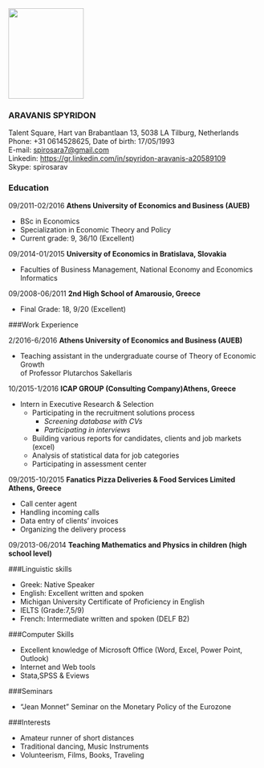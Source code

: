 <img src="https://github.com/spirosara/Assignments/blob/master/My%20CV%20picture.jpg" width="150" height="180" />

### ARAVANIS SPYRIDON 
Talent Square, Hart van Brabantlaan 13, 5038 LA Tilburg, Netherlands  
Phone: +31 0614528625, Date of birth: 17/05/1993   
E-mail: spirosara7@gmail.com  
Linkedin: https://gr.linkedin.com/in/spyridon-aravanis-a20589109  
Skype: spirosarav

### Education  

09/2011-02/2016 **Athens University of Economics and Business (AUEB)** 

* BSc in Economics  
* Specialization in Economic Theory and Policy  
* Current grade: 9, 36/10 (Excellent)

09/2014-01/2015 **University of Economics in Bratislava, Slovakia**

* Faculties of Business Management, National Economy and Economics Informatics

09/2008-06/2011 **2nd High School of Amarousio, Greece**

* Final Grade: 18, 9/20 (Excellent)

###Work Experience

2/2016-6/2016 **Athens University of Economics and Business (AUEB)**

* Teaching assistant in the undergraduate course of Theory of Economic Growth  
of Professor Plutarchos Sakellaris

10/2015-1/2016 **ICAP GROUP (Consulting Company)Athens, Greece**

* Intern in Executive Research & Selection
  * Participating in the recruitment solutions process  
    * _Screening database with CVs_  
    * _Participating in interviews_  
  * Building various reports for candidates, clients and job markets (excel)  
  * Analysis of statistical data for job categories  
  * Participating in assessment center
  
09/2015-10/2015	**Fanatics Pizza Deliveries & Food Services Limited Athens, Greece**

* Call center agent  
 * Handling incoming calls  
 * Data entry of clients’ invoices  
 * Organizing the delivery process
 
09/2013-06/2014 	**Teaching Mathematics and Physics in children (high school level)**

###Linguistic skills  
* Greek: Native Speaker  
* English: Excellent written and spoken  
 * Michigan University Certificate of Proficiency in English  
 * IELTS (Grade:7,5/9)
* French: Intermediate written and spoken (DELF B2)

###Computer Skills

* Excellent knowledge of Microsoft Office (Word, Excel, Power Point, Outlook)  
* Internet and Web tools  
* Stata,SPSS & Eviews 

###Seminars

* “Jean Monnet” Seminar on the Monetary Policy of the Eurozone

###Interests

* Amateur runner of short distances 
* Traditional dancing, Music Instruments
* Volunteerism, Films, Books, Traveling





   
 

